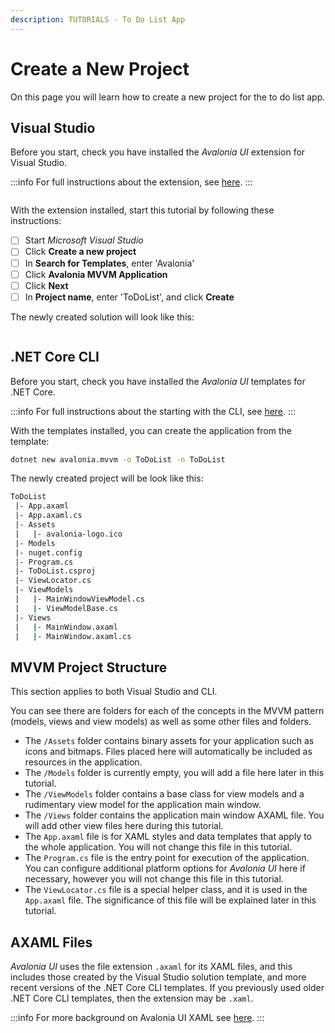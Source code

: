 ```yaml
---
description: TUTORIALS - To Do List App
---
```


# Create a New Project

On this page you will learn how to create a new project for the to do list app.&#x20;

## Visual Studio <a href="#visual-studio" id="visual-studio"></a>

Before you start, check you have installed the _Avalonia UI_ extension for Visual Studio.

:::info
For full instructions about the extension, see [here](../../get-started/install-the-avalonia-extension.md).&#x20;
:::

<div style={{textAlign: 'center'}}>
  <img src="../../.gitbook/assets/image (43).png" alt=""/>
</div>

<figure><figcaption></figcaption></figure>

With the extension installed, start this tutorial by following these instructions:&#x20;

* [ ] Start _Microsoft Visual Studio_
* [ ] Click **Create a new project**
* [ ] In **Search for Templates**, enter 'Avalonia'
* [ ] Click  **Avalonia MVVM Application**
* [ ] Click **Next**
* [ ] In **Project name**, enter 'ToDoList', and click **Create**

The newly created solution will look like this:&#x20;

<div style={{textAlign: 'center'}}>
  <img src="../../.gitbook/assets/image (3) (1) (1).png" alt=""/>
</div>

## .NET Core CLI <a href="#net-core-cli" id="net-core-cli"></a>

Before you start, check you have installed the _Avalonia UI_ templates for .NET Core.

:::info
For full instructions about the starting with the CLI, see [here](../../get-started/getting-started.md).&#x20;
:::

With the templates installed, you can create the application from the template:

```bash
dotnet new avalonia.mvvm -o ToDoList -n ToDoList
```

The newly created project will be look like this:

```bash
ToDoList
 |- App.axaml
 |- App.axaml.cs
 |- Assets
 |   |- avalonia-logo.ico
 |- Models 
 |- nuget.config 
 |- Program.cs
 |- ToDoList.csproj
 |- ViewLocator.cs
 |- ViewModels
 |   |- MainWindowViewModel.cs
 |   |- ViewModelBase.cs
 |- Views
 |   |- MainWindow.axaml
 |   |- MainWindow.axaml.cs
```

## MVVM Project Structure

This section applies to both Visual Studio and CLI.&#x20;

You can see there are folders for each of the concepts in the MVVM pattern (models, views and view models) as well as some other files and folders.&#x20;

* The `/Assets` folder contains binary assets for your application such as icons and bitmaps. Files placed here will automatically be included as resources in the application.
* The `/Models` folder is currently empty, you will add a file here later in this tutorial.
* The `/ViewModels` folder contains a base class for view models and a rudimentary view model for the application main window.
* The `/Views` folder contains the application main window AXAML file. You will add other view files here during this tutorial.
* The `App.axaml` file is for XAML styles and data templates that apply to the whole application. You will not change this file in this tutorial.
* The `Program.cs` file is the entry point for execution of the application. You can configure additional platform options for _Avalonia UI_ here if necessary, however you will not change this file in this tutorial.
* The `ViewLocator.cs` file is a special helper class, and it is used in the `App.axaml` file. The significance of this file will be explained later in this tutorial.

## AXAML Files

_Avalonia UI_ uses the file extension `.axaml` for its XAML files, and this includes those created by the Visual Studio solution template, and more recent versions of the .NET Core CLI templates. If you previously used older .NET Core CLI templates, then the extension may be `.xaml`.&#x20;

:::info
For more background on Avalonia UI XAML see [here](../../concepts/introduction-to-xaml.md).&#x20;
:::
